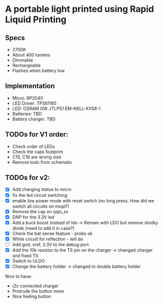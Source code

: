 # A portable light printed using Rapid Liquid Printing

## Specs

- 2700K
- About 400 lumens
- Dimmable
- Rechargeable
- Flashes when battery low

## Implementation

- Micro: RP2040
- LED Driver: TPS61165
- LED: OSRAM GW JTLPS1.EM-KKLL-XX58-1
- Batteries: TBD
- Battery charger: TBD

## TODOs for V1 order:

- Check order of LEDs
- Check the caps footprint
- C15, C16 are wrong size
- Remove todo from schematic

## TODOs for v2:

- [x] Add charging status to micro
- [x] fix the led circuit switching
- [x] enable low power mode with reset switch (no long press. How did we switch all circuits on mopi?)
- [x] Remove the cap on qspi_ss
- [x] DNP for the 3.3V led
- [x] Add a buck boost instead of ldo -> Remain with LDO but remove shotky diode (need to add it in case?)
- [x] Check the bat sense feature - probs ok
- [x] White circuit for reflection - will do
- [ ] Add gnd, vref, 3.3V to the debug port
- [x] Add the 10k resistor to the TS pin on the charger -> changed charger and fixed TS
- [x] Switch to ULDO
- [x] Change the battery holder -> changed to double battery holder

Nice to have:

- i2c connected charger
- Protrude the button more
- Nice feeling button